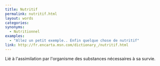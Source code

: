 ```yaml
---
title: Nutritif
permalink: nutritif.html
layout: words
categories:
synonyms:
  - Nutritionnel
examples:
  - "Allez un petit exemple.. Enfin quelque chose de nutritif"
link: http://fr.encarta.msn.com/dictionary_/nutritif.html
---
```


Lié à l'assimilation par l'organisme des substances nécessaires à sa survie.

